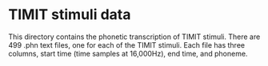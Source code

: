 # TIMIT stimuli data

This directory contains the phonetic transcription of TIMIT stimuli. There are 499 .phn text files, one for each of the TIMIT stimuli. Each file has three columns, start time (time samples at 16,000Hz), end time, and phoneme.